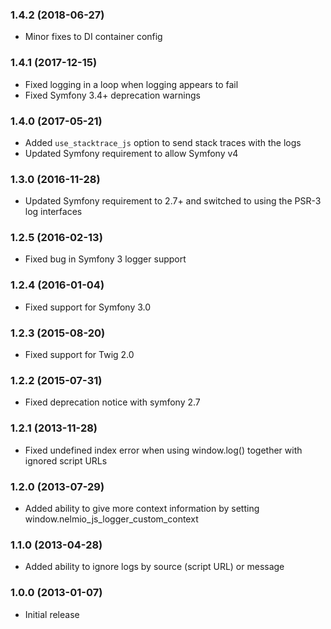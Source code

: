 ### 1.4.2 (2018-06-27)

  * Minor fixes to DI container config

### 1.4.1 (2017-12-15)

  * Fixed logging in a loop when logging appears to fail
  * Fixed Symfony 3.4+ deprecation warnings

### 1.4.0 (2017-05-21)

  * Added `use_stacktrace_js` option to send stack traces with the logs
  * Updated Symfony requirement to allow Symfony v4

### 1.3.0 (2016-11-28)

  * Updated Symfony requirement to 2.7+ and switched to using the PSR-3 log interfaces

### 1.2.5 (2016-02-13)

  * Fixed bug in Symfony 3 logger support

### 1.2.4 (2016-01-04)

  * Fixed support for Symfony 3.0

### 1.2.3 (2015-08-20)

  * Fixed support for Twig 2.0

### 1.2.2 (2015-07-31)

  * Fixed deprecation notice with symfony 2.7

### 1.2.1 (2013-11-28)

  * Fixed undefined index error when using window.log() together with ignored script URLs

### 1.2.0 (2013-07-29)

  * Added ability to give more context information by setting window.nelmio_js_logger_custom_context

### 1.1.0 (2013-04-28)

  * Added ability to ignore logs by source (script URL) or message

### 1.0.0 (2013-01-07)

  * Initial release

